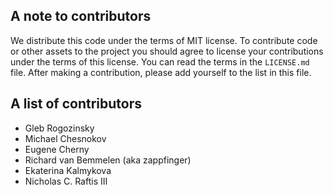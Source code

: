 ## A note to contributors

We distribute this code under the terms of MIT license. To contribute code or
other assets to the project you should agree to license your contributions under
the terms of this license. You can read the terms in the `LICENSE.md` file.
After making a contribution, please add yourself to the list in this file.

## A list of contributors

- Gleb Rogozinsky
- Michael Chesnokov
- Eugene Cherny
- Richard van Bemmelen (aka zappfinger)
- Ekaterina Kalmykova
- Nicholas C. Raftis III
